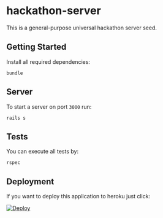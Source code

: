 # hackathon-server

This is a general-purpose universal hackathon server seed.

## Getting Started

Install all required dependencies:

    bundle

## Server

To start a server on port `3000` run:

    rails s

## Tests

You can execute all tests by:

    rspec

## Deployment

If you want to deploy this application to heroku just click:

[![Deploy](https://www.herokucdn.com/deploy/button.svg)](https://heroku.com/deploy)
